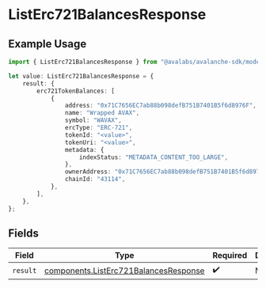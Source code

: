 # ListErc721BalancesResponse

## Example Usage

```typescript
import { ListErc721BalancesResponse } from "@avalabs/avalanche-sdk/models/operations";

let value: ListErc721BalancesResponse = {
    result: {
        erc721TokenBalances: [
            {
                address: "0x71C7656EC7ab88b098defB751B7401B5f6d8976F",
                name: "Wrapped AVAX",
                symbol: "WAVAX",
                ercType: "ERC-721",
                tokenId: "<value>",
                tokenUri: "<value>",
                metadata: {
                    indexStatus: "METADATA_CONTENT_TOO_LARGE",
                },
                ownerAddress: "0x71C7656EC7ab88b098defB751B7401B5f6d8976F",
                chainId: "43114",
            },
        ],
    },
};
```

## Fields

| Field                                                                                          | Type                                                                                           | Required                                                                                       | Description                                                                                    |
| ---------------------------------------------------------------------------------------------- | ---------------------------------------------------------------------------------------------- | ---------------------------------------------------------------------------------------------- | ---------------------------------------------------------------------------------------------- |
| `result`                                                                                       | [components.ListErc721BalancesResponse](../../models/components/listerc721balancesresponse.md) | :heavy_check_mark:                                                                             | N/A                                                                                            |